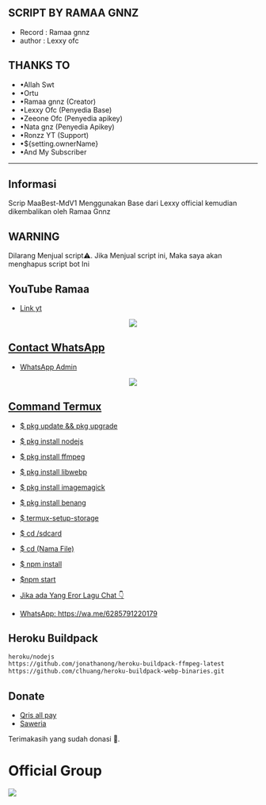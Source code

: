## SCRIPT BY RAMAA GNNZ
-  Record : Ramaa gnnz
-  author : Lexxy ofc

## THANKS TO
-   •Allah Swt
-   •Ortu
-   •Ramaa gnnz (Creator)
-   •Lexxy Ofc (Penyedia Base)
-   •Zeeone Ofc (Penyedia apikey)
-   •Nata gnz (Penyedia Apikey)
-   •Ronzz YT (Support)
-   •${setting.ownerName}
-   •And My Subscriber 

---

## Informasi
Scrip MaaBest-MdV1 Menggunakan Base dari Lexxy official kemudian dikembalikan oleh Ramaa Gnnz

## WARNING
Dilarang Menjual script⚠️.
Jika Menjual script ini, Maka saya akan menghapus script bot Ini

## YouTube Ramaa
- [Link yt](https://youtube.com/@ramaagnnz961?si=EnSIkaIECMiOmarE)

<p align="center">
<a href="https://youtube.com/@ramaagnnz961?si=EnSIkaIECMiOmarE"><img src="https://telegra.ph/file/bbabc9951ac56bea354b9.jpg" />
</p>

## Contact WhatsApp 
- [WhatsApp Admin](https://wa.me/6285791220179)

<p align="center">
<a href="https://wa.me/6285791220179"><img src="https://telegra.ph/file/bbabc9951ac56bea354b9.jpg" />
</p>

## Command Termux
-  $ pkg update && pkg upgrade
-  $ pkg install nodejs
-  $ pkg install ffmpeg 
-  $ pkg install libwebp 
-  $ pkg install imagemagick 
-  $ pkg install benang
-  $ termux-setup-storage
-  $ cd /sdcard
-  $ cd (Nama File)
-  $ npm install 
-  $npm start

-  Jika ada Yang Eror Lagu Chat 👇
-  WhatsApp: https://wa.me/6285791220179

## Heroku Buildpack
```bash
heroku/nodejs
https://github.com/jonathanong/heroku-buildpack-ffmpeg-latest
https://github.com/clhuang/heroku-buildpack-webp-binaries.git
```

## Donate
- [Qris all pay](https://telegra.ph/file/01ad28fe8c110ce351f8a.jpg)
- [Saweria](https://saweria.co/Ramaa1)

Terimakasih yang sudah donasi 🙏.

# Official Group
<a href="https://chat.whatsapp.com/JYjwm7vfjdB69FrnyuwoEF"><img src="https://img.shields.io/badge/Toko Ramaa Ofc-25D366?style=for-the-badge&logo=whatsapp&logoColor=white" />



